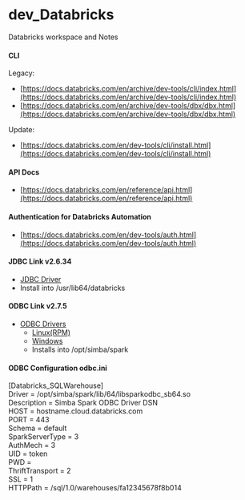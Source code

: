 # dev_Databricks
Databricks workspace and Notes

#### CLI
Legacy: <br/>
- [https://docs.databricks.com/en/archive/dev-tools/cli/index.html](https://docs.databricks.com/en/archive/dev-tools/cli/index.html) <br/>
- [https://docs.databricks.com/en/archive/dev-tools/dbx/dbx.html](https://docs.databricks.com/en/archive/dev-tools/dbx/dbx.html) <br/>

Update: <br/>
- [https://docs.databricks.com/en/dev-tools/cli/install.html](https://docs.databricks.com/en/dev-tools/cli/install.html) <br/>

#### API Docs
- [https://docs.databricks.com/en/reference/api.html](https://docs.databricks.com/en/reference/api.html) <br/>

#### Authentication for Databricks Automation
- [https://docs.databricks.com/en/dev-tools/auth.html](https://docs.databricks.com/en/dev-tools/auth.html) <br/>

#### JDBC Link v2.6.34
- [JDBC Driver](https://databricks-bi-artifacts.s3.us-east-2.amazonaws.com/simbaspark-drivers/jdbc/2.6.34/DatabricksJDBC42-2.6.34.1058.zip) <br/>
- Install into /usr/lib64/databricks <br/>
  
#### ODBC Link v2.7.5
- [ODBC Drivers](https://www.databricks.com/spark/odbc-drivers-download) <br/>
  - [Linux(RPM)](https://databricks-bi-artifacts.s3.us-east-2.amazonaws.com/simbaspark-drivers/odbc/2.7.5/SimbaSparkODBC-2.7.5.1012-LinuxRPM-64bit.zip) <br/>
  - [Windows](https://databricks-bi-artifacts.s3.us-east-2.amazonaws.com/simbaspark-drivers/odbc/2.7.5/SimbaSparkODBC-2.7.5.1012-Windows-64bit.zip) <br/>
  - Installs into /opt/simba/spark <br/>

#### ODBC Configuration odbc.ini 
[Databricks_SQLWarehouse] <br/>
Driver          = /opt/simba/spark/lib/64/libsparkodbc_sb64.so <br/>
Description     = Simba Spark ODBC Driver DSN <br/>
HOST            = hostname.cloud.databricks.com <br/>
PORT            = 443 <br/>
Schema          = default <br/>
SparkServerType = 3 <br/>
AuthMech        = 3 <br/>
UID             = token <br/>
PWD             = <personal-access-token> <br/>
ThriftTransport = 2 <br/>
SSL             = 1 <br/>
HTTPPath        = /sql/1.0/warehouses/fa12345678f8b014 <br/>
